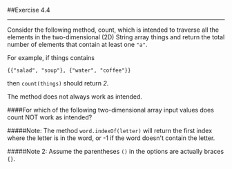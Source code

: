 ##Exercise 4.4
***

Consider the following method, count, which is
intended to traverse all the elements in the
two-dimensional (2D) String array things and
return the total number of elements that contain
at least one `"a"`.

For example, if things contains

`{{"salad", "soup"}, {"water", "coffee"}}`

then `count(things)` should return *2*.

The method does not always work as intended.

####For which of the following two-dimensional array input values does count NOT work as intended?

#####Note: The method `word.indexOf(letter)` will return the first index where the letter is in the word, or -1 if the word doesn't contain the letter.

#####Note 2: Assume the parentheses `()` in the options are actually braces `{}`.